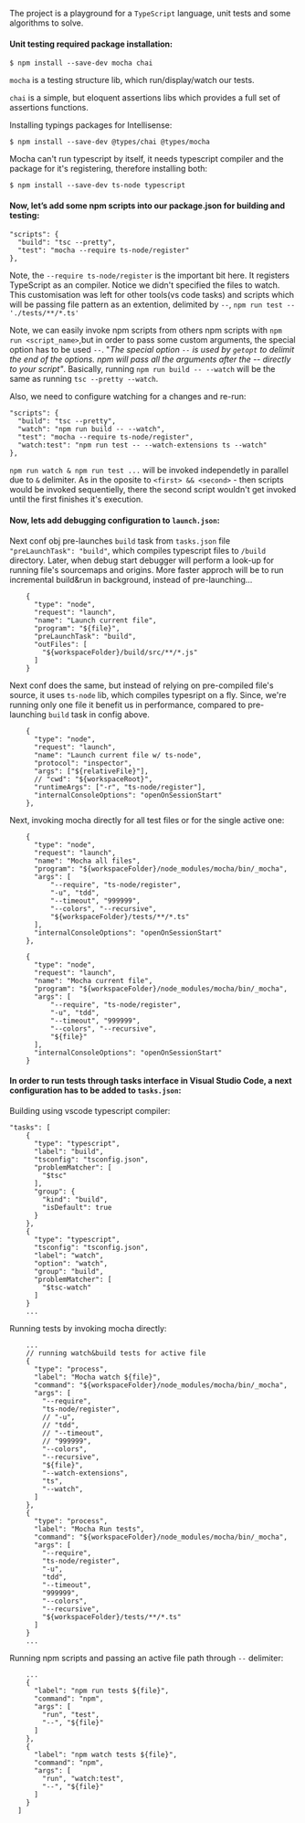The project is a playground for a `TypeScript` language, unit tests and some  algorithms to solve.

#### Unit testing required package installation:
`$ npm install --save-dev mocha chai`

`mocha` is a testing structure lib, which run/display/watch our tests.

`chai` is a simple, but eloquent assertions libs which provides a full set of assertions functions.

Installing typings packages for Intellisense:

`$ npm install --save-dev @types/chai @types/mocha` 

Mocha can't run typescript by itself, it needs typescript compiler and the package for it's registering, therefore installing both:

`$ npm install --save-dev ts-node typescript`

#### Now, let’s add some npm scripts into our package.json for building and testing: 

```
"scripts": {
  "build": "tsc --pretty",
  "test": "mocha --require ts-node/register"
},
```

Note, the `--require ts-node/register` is the important bit here. It registers TypeScript as an compiler. Notice we didn't specified the files to watch. This customisation was left for other tools(vs code tasks) and scripts which will be passing file pattern as an extention, delimited by `--`, `npm run test -- './tests/**/*.ts'` 

Note, we can easily invoke npm scripts from others npm scripts with `npm run <script_name>`,but in order to  pass some custom arguments, the special option has to be used `--`. "*The special option `--` is used by `getopt` to delimit the end of the options. npm will pass all the arguments after the -- directly to your script"*. Basically, running `npm run build -- --watch` will be the same as running `tsc --pretty --watch`.

Also, we need to configure watching for a changes and re-run: 

```
"scripts": {
  "build": "tsc --pretty",
  "watch": "npm run build -- --watch",
  "test": "mocha --require ts-node/register",
  "watch:test": "npm run test -- --watch-extensions ts --watch"
},
```

`npm run watch & npm run test ...` will be invoked independetly in parallel due to `&` delimiter. As in the oposite to `<first> && <second>` - then scripts would be invoked sequentielly, there the second script wouldn't get invoked until the first finishes it's execution.  


#### Now, lets add debugging configuration to `launch.json`:

Next conf obj pre-launches  `build` task from `tasks.json` file `"preLaunchTask": "build"`, which compiles typescript files to `/build` directory. Later, when debug start debugger will perform a look-up for running file's sourcemaps and origins. 
More faster approch will be to run incremental build&run in background, instead of pre-launching... 
```
    {
      "type": "node",
      "request": "launch",
      "name": "Launch current file",
      "program": "${file}",
      "preLaunchTask": "build",
      "outFiles": [
        "${workspaceFolder}/build/src/**/*.js"
      ]
    }
```
Next conf does the same, but instead of relying on pre-compiled file's source, it uses `ts-node` lib, which compiles typesript on a fly. Since, we're running only one file it benefit us in performance, compared to pre-launching `build` task in config above.   
```
    {
      "type": "node",
      "request": "launch",
      "name": "Launch current file w/ ts-node",
      "protocol": "inspector",
      "args": ["${relativeFile}"],
      // "cwd": "${workspaceRoot}",
      "runtimeArgs": ["-r", "ts-node/register"],
      "internalConsoleOptions": "openOnSessionStart"
    },
```
Next, invoking mocha directly for all test files or for the single active one:
```
    {
      "type": "node",
      "request": "launch",
      "name": "Mocha all files",
      "program": "${workspaceFolder}/node_modules/mocha/bin/_mocha",
      "args": [
          "--require", "ts-node/register",
          "-u", "tdd",
          "--timeout", "999999",
          "--colors", "--recursive",
          "${workspaceFolder}/tests/**/*.ts"
      ],
      "internalConsoleOptions": "openOnSessionStart"
    },
```
```
    {
      "type": "node",
      "request": "launch",
      "name": "Mocha current file",
      "program": "${workspaceFolder}/node_modules/mocha/bin/_mocha",
      "args": [
          "--require", "ts-node/register",
          "-u", "tdd",
          "--timeout", "999999",
          "--colors", "--recursive",
          "${file}"
      ],
      "internalConsoleOptions": "openOnSessionStart"
    }
```

#### In order to run tests through tasks interface in Visual Studio Code, a next configuration has to be added to `tasks.json`:

Building using vscode typescript compiler: 

```
"tasks": [
    {
      "type": "typescript",
      "label": "build",
      "tsconfig": "tsconfig.json",
      "problemMatcher": [
        "$tsc"
      ],
      "group": {
        "kind": "build",
        "isDefault": true
      }
    },
    {
      "type": "typescript",
      "tsconfig": "tsconfig.json",
      "label": "watch",
      "option": "watch",
      "group": "build",
      "problemMatcher": [
        "$tsc-watch"
      ]
    }
    ...
```
Running tests by invoking mocha directly:
```
    ...
    // running watch&build tests for active file
    {
      "type": "process",
      "label": "Mocha watch ${file}",
      "command": "${workspaceFolder}/node_modules/mocha/bin/_mocha",
      "args": [
        "--require",
        "ts-node/register",
        // "-u",
        // "tdd",
        // "--timeout",
        // "999999",
        "--colors",
        "--recursive",
        "${file}",
        "--watch-extensions",
        "ts",
        "--watch",
      ]
    },
    {
      "type": "process",
      "label": "Mocha Run tests",
      "command": "${workspaceFolder}/node_modules/mocha/bin/_mocha",
      "args": [
        "--require",
        "ts-node/register",
        "-u",
        "tdd",
        "--timeout",
        "999999",
        "--colors",
        "--recursive",
        "${workspaceFolder}/tests/**/*.ts"
      ]
    }
    ...
```
Running npm scripts and passing an active file path through `--` delimiter: 
```
    ...
    {
      "label": "npm run tests ${file}",
      "command": "npm",
      "args": [
        "run", "test",
        "--", "${file}"
      ]
    },
    {
      "label": "npm watch tests ${file}",
      "command": "npm",
      "args": [
        "run", "watch:test",
        "--", "${file}"
      ]
    }
  ]
```

